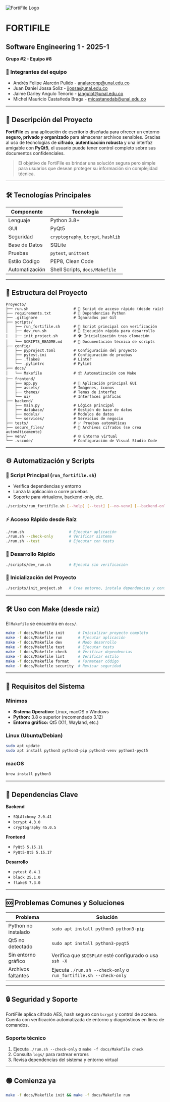 
![FortiFile Logo](https://github.com/user-attachments/assets/df009338-ea3e-4e99-bbd7-bb4e2b44d965)

# **FORTIFILE**

## Software Engineering 1 - 2025-1

**Grupo #2 - Equipo #8**

### 👥 Integrantes del equipo

* Andrés Felipe Alarcón Pulido - [analarconp@unal.edu.co](mailto:analarconp@unal.edu.co)
* Juan Daniel Jossa Soliz - [jjossa@unal.edu.co](mailto:jjossa@unal.edu.co)
* Jaime Darley Angulo Tenorio - [jangulot@unal.edu.co](mailto:jangulot@unal.edu.co)
* Michel Mauricio Castañeda Braga - [micastanedab@unal.edu.co](mailto:micastanedab@unal.edu.co)

---

## 🧠 Descripción del Proyecto

**FortiFile** es una aplicación de escritorio diseñada para ofrecer un entorno **seguro, privado y organizado** para almacenar archivos sensibles.
Gracias al uso de tecnologías de **cifrado**, **autenticación robusta** y una interfaz amigable con **PyQt5**, el usuario puede tener control completo sobre sus documentos confidenciales.

> El objetivo de FortiFile es brindar una solución segura pero simple para usuarios que desean proteger su información sin complejidad técnica.

---

## 🛠️ Tecnologías Principales

| Componente     | Tecnología                          |
| -------------- | ----------------------------------- |
| Lenguaje       | Python 3.8+                         |
| GUI            | PyQt5                               |
| Seguridad      | `cryptography`, `bcrypt`, `hashlib` |
| Base de Datos  | SQLite                              |
| Pruebas        | `pytest`, `unittest`                |
| Estilo Código  | PEP8, Clean Code                    |
| Automatización | Shell Scripts, `docs/Makefile`      |

---

## 📁 Estructura del Proyecto

```
Proyecto/
├── run.sh                    # 🚀 Script de acceso rápido (desde raíz)
├── requirements.txt          # 📜 Dependencias Python
├── .gitignore                # Ignorados por Git
├── scripts/
│   ├── run_fortifile.sh      # 🧠 Script principal con verificación
│   ├── dev_run.sh            # 🧪 Ejecución rápida para desarrollo
│   ├── init_project.sh       # 🛠️ Inicialización tras clonación
│   └── SCRIPTS_README.md     # 📄 Documentación técnica de scripts
├── config/
│   ├── pyproject.toml        # Configuración del proyecto
│   ├── pytest.ini            # Configuración de pruebas
│   ├── .flake8               # Linter
│   └── .pylintrc             # Pylint
├── docs/
│   └── Makefile              # 📦 Automatización con Make
├── frontend/
│   ├── app.py                # 🎨 Aplicación principal GUI
│   ├── assets/               # Imágenes, íconos
│   ├── themes/               # Temas de interfaz
│   └── ui/                   # Interfaces gráficas
├── backend/
│   ├── main.py               # Lógica principal
│   ├── database/             # Gestión de base de datos
│   ├── models/               # Modelos de datos
│   └── services/             # Servicios de negocio
├── tests/                    # ✅ Pruebas automáticas
├── secure_files/             # 🔐 Archivos cifrados (se crea automáticamente)
├── venv/                     # 🌐 Entorno virtual
└── .vscode/                  # Configuración de Visual Studio Code
```

---

## ⚙️ Automatización y Scripts

### 📌 Script Principal (`run_fortifile.sh`)

* Verifica dependencias y entorno
* Lanza la aplicación o corre pruebas
* Soporte para virtualenv, backend-only, etc.

```bash
./scripts/run_fortifile.sh [--help] [--test] [--no-venv] [--backend-only]
```

### ⚡ Acceso Rápido desde Raíz

```bash
./run.sh                    # Ejecutar aplicación
./run.sh --check-only       # Verificar sistema
./run.sh --test             # Ejecutar con tests
```

### 🧪 Desarrollo Rápido

```bash
./scripts/dev_run.sh        # Ejecuta sin verificación
```

### 🔧 Inicialización del Proyecto

```bash
./scripts/init_project.sh   # Crea entorno, instala dependencias y configura base de datos
```

---

## 🛠️ Uso con Make (desde raíz)

El `Makefile` se encuentra en `docs/`.

```bash
make -f docs/Makefile init      # Inicializar proyecto completo
make -f docs/Makefile run       # Ejecutar aplicación
make -f docs/Makefile dev       # Modo desarrollo
make -f docs/Makefile test      # Ejecutar tests
make -f docs/Makefile check     # Verificar dependencias
make -f docs/Makefile lint      # Verificar estilo
make -f docs/Makefile format    # Formatear código
make -f docs/Makefile security  # Revisar seguridad
```

---

## 🔧 Requisitos del Sistema

### Mínimos

* **Sistema Operativo:** Linux, macOS o Windows
* **Python:** 3.8 o superior (recomendado 3.12)
* **Entorno gráfico:** Qt5 (X11, Wayland, etc.)

### Linux (Ubuntu/Debian)

```bash
sudo apt update
sudo apt install python3 python3-pip python3-venv python3-pyqt5
```

### macOS

```bash
brew install python3
```

---

## 🧩 Dependencias Clave

**Backend**

* `SQLAlchemy 2.0.41`
* `bcrypt 4.3.0`
* `cryptography 45.0.5`

**Frontend**

* `PyQt5 5.15.11`
* `PyQt5-Qt5 5.15.17`

**Desarrollo**

* `pytest 8.4.1`
* `black 25.1.0`
* `flake8 7.3.0`

---

## 🆘 Problemas Comunes y Soluciones

| Problema            | Solución                                                          |
| ------------------- | ----------------------------------------------------------------- |
| Python no instalado | `sudo apt install python3 python3-pip`                            |
| Qt5 no detectado    | `sudo apt install python3-pyqt5`                                  |
| Sin entorno gráfico | Verifica que `$DISPLAY` esté configurado o usa `ssh -X`           |
| Archivos faltantes  | Ejecuta `./run.sh --check-only` o `run_fortifile.sh --check-only` |

---

## 🔒 Seguridad y Soporte

FortiFile aplica cifrado AES, hash seguro con `bcrypt` y control de acceso.
Cuenta con verificación automatizada de entorno y diagnósticos en línea de comandos.

### Soporte técnico

1. Ejecuta `./run.sh --check-only` o `make -f docs/Makefile check`
2. Consulta `logs/` para rastrear errores
3. Revisa dependencias del sistema y entorno virtual

---

## 🟢 Comienza ya

```bash
make -f docs/Makefile init && make -f docs/Makefile run
```

